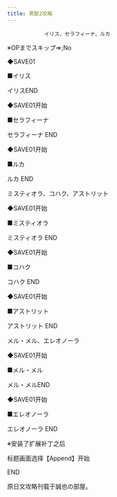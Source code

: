 ```yaml
---
title: 黒獣2攻略
---
```


                イリス、セラフィーナ、ルカ



※OPまでスキップ⇒;No

◆SAVE01

■イリス

イリスEND

◆SAVE01开始

■セラフィーナ



セラフィーナ END



◆SAVE01开始

■ルカ



ルカ END



ミスティオラ、コハク、アストリット



◆SAVE01开始

■ミスティオラ



ミスティオラ END



◆SAVE01开始

■コハク



コハク END



◆SAVE01开始

■アストリット



アストリット END



メル・メル、エレオノーラ



◆SAVE01开始

■メル・メル

メル・メルEND

◆SAVE01开始

■エレオノーラ



エレオノーラ END



※安装了扩展补丁之后

标题画面选择【Append】开始



END



原日文攻略刊载于誠也の部屋。


              
